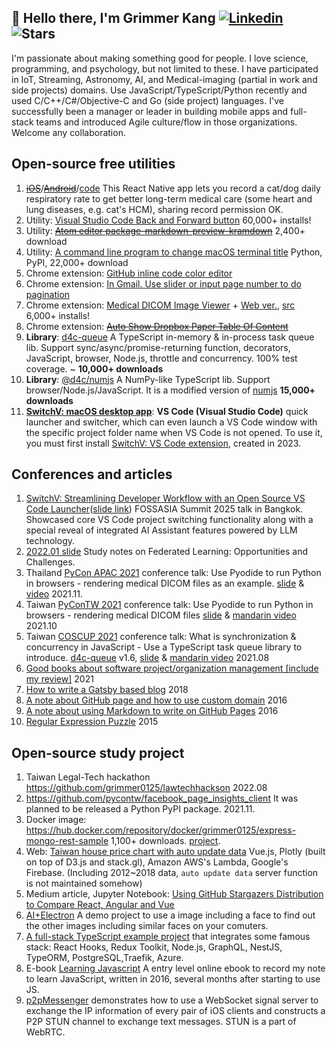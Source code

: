 ## 👋 Hello there, I'm Grimmer Kang [![Linkedin](https://img.shields.io/badge/-LinkedIn-0077b5?style=flat&logo=Linkedin&logoColor=white)](https://www.linkedin.com/in/grimmerk/) ![Stars](https://img.shields.io/github/stars/grimmerk?style=social)

I'm passionate about making something good for people. I love science, programming, and psychology, but not limited to these. I have participated in IoT, Streaming, Astronomy, AI, and Medical-imaging (partial in work and side projects) domains. Use JavaScript/TypeScript/Python recently and used C/C++/C#/Objective-C and Go (side project) languages. I've successfully been a manager or leader in building mobile apps and full-stack teams and introduced Agile culture/flow in those organizations. Welcome any collaboration.

## Open-source free utilities

1. ~~[iOS](https://itunes.apple.com/us/app/maolife/id1397714182)~~/~~[Android](https://play.google.com/store/apps/details?id=com.lifeoverflow.maolife)~~/[code](https://github.com/grimmer0125/maolife) This React Native app lets you record a cat/dog daily respiratory rate to get better long-term medical care (some heart and lung diseases, e.g. cat's HCM), sharing record permission OK. 
2. Utility: [Visual Studio Code Back and Forward button](https://marketplace.visualstudio.com/items?itemName=grimmer.vscode-back-forward-button) 60,000+ installs!
3. Utility: ~~[Atom editor package-markdown-preview-kramdown](https://atom.io/packages/markdown-preview-kramdown)~~ 2,400+ download
4. Utility: [A command line program to change macOS terminal title](https://pypi.org/project/termtitle/) Python, PyPI, 22,000+ download
5. Chrome extension: [GitHub inline code color editor](https://chrome.google.com/webstore/detail/github-inline-code-color/ancifpojcglbcoilgkpeiphjenigogmb?hl=zh-TW&authuser=0)
6. Chrome extension: [In Gmail. Use slider or input page number to do pagination](https://chrome.google.com/webstore/detail/gmail-pagination-slider/bcjhpmecgoejigiojamklcbfnfnfgnal)
7. Chrome extension: [Medical DICOM Image Viewer](https://chrome.google.com/webstore/detail/dicom-image-viewer/ehppmcooahfnlfhhcflpkcjmonkoindc) + [Web ver.](https://grimmer.io/dicom-web-viewer/), [src](https://github.com/grimmer0125/dicom-web-viewer) 6,000+ installs!
8. Chrome extension: ~~[Auto Show Dropbox Paper Table Of Content]( https://chrome.google.com/webstore/detail/paper-auto-show-toc/eifkjfleeeochflgobmibofbcdiledng)~~
9. **Library**: [d4c-queue](https://www.npmjs.com/package/d4c-queue) A TypeScript in-memory & in-process task queue lib. Support sync/async/promise-returning function, decorators, JavaScript, browser, Node.js, throttle and concurrency. 100% test coverage. ~ **10,000+ downloads**
10. **Library**: [@d4c/numjs](https://www.npmjs.com/package/@d4c/numjs) A NumPy-like TypeScript lib. Support browser/Node.js/JavaScript. It is a modified version of [numjs](https://www.npmjs.com/package/numjs) **15,000+ downloads** 
11. **[SwitchV: macOS desktop app](https://apps.apple.com/us/app/switchv/id1663612397)**: **VS Code (Visual Studio Code)** quick launcher and switcher, which can even launch a VS Code window with the specific project folder name when VS Code is not opened. To use it, you must first install [SwitchV: VS Code extension](https://marketplace.visualstudio.com/items?itemName=grimmer.SwitchV), created in 2023. 


## Conferences and articles

1. [SwitchV: Streamlining Developer Workflow with an Open Source VS Code Launcher](https://eventyay.com/e/4c0e0c27/session/9824)([slide link](https://slides.com/grimmer/fossasia-2025-switchv-streamlining-developer-workflow-with-an-open-source-vs-code-launcher)) FOSSASIA Summit 2025 talk in Bangkok. Showcased core VS Code project switching functionality along with a special reveal of integrated AI Assistant features powered by LLM technology. 
1. [2022.01 slide](https://slides.com/grimmer/study-notes-on-federated-learning-opportunities-and-challenges) Study notes on Federated Learning: Opportunities and Challenges. 
2. Thailand [PyCon APAC 2021](https://2021.th.pycon.org/pages/speakers) conference talk: Use Pyodide to run Python in browsers - rendering medical DICOM files as an example. [slide](https://slides.com/grimmer/pyconapac_pyodide_dicom_viewer) & [video](https://youtu.be/kd4C6KNbHT4) 2021.11.
3. Taiwan [PyConTW 2021](https://tw.pycon.org/2021/zh-hant/conference/talk/214) conference talk: Use Pyodide to run Python in browsers - rendering medical DICOM files [slide](https://slides.com/grimmer/intro_pyodide_medical_dicom_viewer/) & [mandarin video](https://www.youtube.com/watch?v=Wk6sePJb26o) 2021.10
4. Taiwan [COSCUP 2021](https://coscup.org/2021/zh-TW/session/CGDY3P) conference talk: What is synchronization & concurrency in JavaScript - Use a TypeScript task queue library to introduce. [d4c-queue](https://www.npmjs.com/package/d4c-queue) v1.6, [slide](https://slides.com/grimmer/intro_js_ts_task_queuelib_d4c/fullscreen) & [mandarin video](https://www.youtube.com/watch?v=_wxSAEts35w) 2021.08
5. [Good books about software project/organization management [include my review]](https://paper.dropbox.com/doc/Recommendation-book-list-for-those-people-who-stay-in-software-company--BHfhUtQDDDoOaoVVRcKQjc_HAg-h1OzqSLtap1MqktwFLTG1) 2021
6. [How to write a Gatsby based blog](https://grimmer.netlify.app/gastyjs-blog-tutorial/) 2018
7. [A note about GitHub page and how to use custom domain](https://grimmer.io/GitHub-Page%E7%9A%84%E5%88%86%E9%A1%9E%E4%BB%A5%E5%8F%8A%E4%BD%BF%E7%94%A8Custom-Domain/) 2016
8. [A note about using Markdown to write on GitHub Pages](https://grimmer.io/%E5%9C%A8Github-Pages%E4%B8%8A%E7%94%A8Markdown%E6%96%87%E7%AB%A0%E7%9A%84%E6%B3%A8%E6%84%8F%E4%BA%8B%E9%A0%85/) 2016
9. [Regular Expression Puzzle](https://grimmer.netlify.app/answer-of-regular-expression-puzzle/) 2015

## Open-source study project

1. Taiwan Legal-Tech hackathon https://github.com/grimmer0125/lawtechhackson 2022.08
2. https://github.com/pycontw/facebook_page_insights_client It was planned to be released a Python PyPI package. 2021.11.
3. Docker image: https://hub.docker.com/repository/docker/grimmer0125/express-mongo-rest-sample 1,100+ downloads. [project](https://github.com/grimmer0125/express-mongo-rest-k8s-sample).
4. Web: [Taiwan house price chart with auto update data](https://grimmer.io/Taiwan-house-price-chart/) Vue.js, Plotly (built on top of D3.js and stack.gl), Amazon AWS's Lambda, Google's Firebase. (Including 2012~2018 data, `auto update data` server function is not maintained somehow)
5. Medium article, Jupyter Notebook: [Using GitHub Stargazers Distribution to Compare React, Angular and Vue](https://medium.com/@grimmer0125/compare-react-angular-and-vue-by-using-github-stargazers-distribution-37bd6e445073)
6. [AI+Electron](https://github.com/grimmer0125/electron-face-finder) A demo project to use a image including a face to find out the other images including similar faces on your comuters.  
7. [A full-stack TypeScript example project](https://github.com/grimmer0125/typescript-full-stack-example) that integrates some famous stack: React Hooks, Redux Toolkit, Node.js, GraphQL, NestJS, TypeORM, PostgreSQL,Traefik, Azure.
8. E-book [Learning Javascript](https://lifeoverflow.gitbook.io/learning-javascript/) A entry level online ebook to record my note to learn JavaScript, written in 2016, several months after starting to use JS. 
9. [p2pMessenger](https://github.com/grimmer0125/p2pMessenger) demonstrates how to use a WebSocket signal server to exchange the IP information of every pair of iOS clients and constructs a P2P STUN channel to exchange text messages. STUN is a part of WebRTC.





